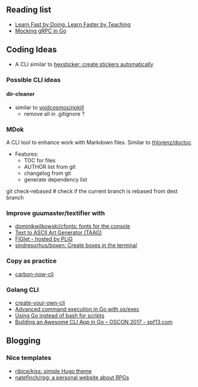 
## Reading list

* [Learn Fast by Doing. Learn Faster by Teaching](https://medium.com/@_erikaybar/learn-fast-by-doing-learn-faster-by-teaching-5b669c71dc03)
* [Mocking gRPC in Go](https://rogchap.com/2019/06/25/mocking-grpc-in-go/)


## Coding Ideas

* A CLI similar to  [hexsticker: create stickers automatically](https://github.com/fridex/hexsticker)





### Possible CLI ideas

#### dir-cleaner
  - similar to  [voidcosmos/npkill](https://github.com/voidcosmos/npkill)
    - remove all in .gitignore ?



### MDok

A CLI tool to enhance work with Markdown files. Similar to [thlorenz/doctoc](https://github.com/thlorenz/doctoc)

- Features:
	- TOC for files 
	- AUTHOR list from git
	- changelog from git 
	- generate dependency list 



git check-rebased  <branch>  # check if the current branch is rebased from dest branch 



### Improve guumaster/textifier with 
* [dominikwilkowski/cfonts: fonts for the console](https://github.com/dominikwilkowski/cfonts)
* [Text to ASCII Art Generator (TAAG)](http://patorjk.com/software/taag/#p=testall&t=Dracarys)
* [FIGlet - hosted by PLiG](http://www.figlet.org/fontdb.cgi)
* [sindresorhus/boxen: Create boxes in the terminal](https://github.com/sindresorhus/boxen)


### Copy as practice
* [carbon-now-cli](https://github.com/mixn/carbon-now-cli)


### Golang CLI

* [create-your-own-cli](https://itnext.io/how-to-create-your-own-cli-with-golang-3c50727ac608)
* [Advanced command execution in Go with os/exec](https://blog.kowalczyk.info/article/wOYk/advanced-command-execution-in-go-with-osexec.html)
* [Using Go instead of bash for scripts](https://presstige.io/p/Using-Go-instead-of-bash-for-scripts-6b51885c1f6940aeb40476000d0eb0fc)
* [Building an Awesome CLI App in Go – OSCON 2017 - spf13.com](https://spf13.com/presentation/building-an-awesome-cli-app-in-go-oscon/)



## Blogging 

### Nice templates
* [ribice/kiss: simple Hugo theme](https://github.com/ribice/kiss)
* [natefinch/rpg: a personal website about RPGs](https://github.com/natefinch/rpg)




<!--stackedit_data:
eyJoaXN0b3J5IjpbODUzMzA1MzI0LDE0NDg0NTQzMDUsMTI1NT
Q1ODg0NiwtMjk0NjYzNjExLDE2NzQ0NzQwODMsMTI2MjEwODc1
MCwtMTYyOTE1MjY3MiwtMTA0MjEwNjg1NiwtMTQ3Nzk4NTkzNS
wtNTc4NTkzMTM3LC0xNTQyNjQ4NzQ0LDE3MDI5MTI0NzFdfQ==

-->
